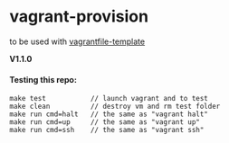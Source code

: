 # vagrant-provision

to be used with [vagrantfile-template](https://github.com/joaquimserafim/vagrantfile-template)

**V1.1.0**


#### Testing this repo:
```
make test           // launch vagrant and to test
make clean          // destroy vm and rm test folder
make run cmd=halt   // the same as "vagrant halt"
make run cmd=up     // the same as "vagrant up"
make run cmd=ssh    // the same as "vagrant ssh"
```
